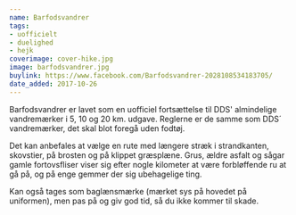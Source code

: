 ```yaml
---
name: Barfodsvandrer
tags:
- uofficielt
- duelighed
- hejk
coverimage: cover-hike.jpg
image: barfodsvandrer.jpg
buylink: https://www.facebook.com/Barfodsvandrer-2028108534183705/
date_added: 2017-10-26
---
```

Barfodsvandrer er lavet som en uofficiel fortsættelse til DDS' almindelige vandremærker i 5, 10 og 20 km. udgave. Reglerne er de samme som DDS´ vandremærker, det skal blot foregå uden fodtøj.

Det kan anbefales at vælge en rute med længere stræk i strandkanten, skovstier, på brosten og på klippet græsplæne. Grus, ældre asfalt og sågar gamle fortovsfliser viser sig efter nogle kilometer at være forbløffende ru at gå på, og på enge gemmer der sig ubehagelige ting.

Kan også tages som baglænsmærke (mærket sys på hovedet på uniformen), men pas på og giv god tid, så du ikke kommer til skade.

